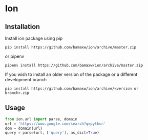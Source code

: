 # Ion

## Installation
Install ion package using pip
```
pip install https://github.com/bamaxw/ion/archive/master.zip
```
or pipenv
```
pipenv install https://github.com/bamaxw/ion/archive/master.zip
```

If you wish to install an older version of the package or a different development branch
```
pip install https://github.com/bamaxw/ion/archive/<version or branch>.zip
```

## Usage
```python
from ion.url import parse, domain
url = 'https://www.google.com/search?q=python'
dom = domain(url)
query = parse(url, ['query'], as_dict=True)
```

